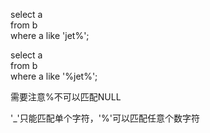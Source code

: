 select a  
from b  
where a like 'jet%';  

select a  
from b  
where a like '%jet%';  

需要注意%不可以匹配NULL  

'_'只能匹配单个字符，'%'可以匹配任意个数字符  
